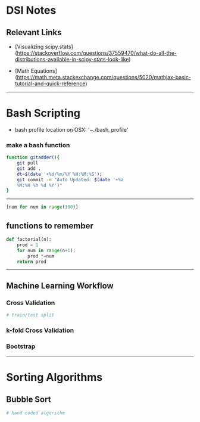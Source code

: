# DSI Notes

## Relevant Links
* [Visualizing scipy.stats] (https://stackoverflow.com/questions/37559470/what-do-all-the-distributions-available-in-scipy-stats-look-like)

* [Math Equations] (https://math.meta.stackexchange.com/questions/5020/mathjax-basic-tutorial-and-quick-reference)

----------------------------------

# Bash Scripting
* bash profile location on OSX: '~./bash_profile'


### make a bash function

```bash
function gitadder(){
    git pull
    git add .
    dt=$(date '+%d/%m/%Y %H:%M:%S');
    git commit -m "Auto Updated: $(date '+%a
    %M:%H %h %d %Y')"
}
```
--------------------------------
```python
[num for num in range(100)]
```

## functions to remember

```python
def factorial(n):
    prod = 1
    for num in range(n+1):
        prod *=num
    return prod
```

-----------------------------

## Machine Learning Workflow

### Cross Validation
```python
# train/test split
```

### k-fold Cross Validation

### Bootstrap

-------------------------------
# Sorting Algorithms

## Bubble Sort

```python
# hand coded algorithm
```

